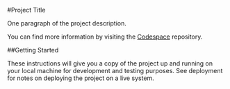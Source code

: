 #Project Title

One paragraph of the project description.

You can find more information by visiting the [Codespace](https://github.com/cod3spac3Academy) repository.

##Getting Started

These instructions will give you a copy of the project up and running on
your local machine for development and testing purposes. See deployment
for notes on deploying the project on a live system.





